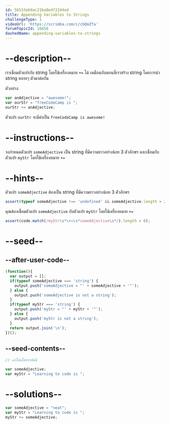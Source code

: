 ```yaml
---
id: 56533eb9ac21ba0edf2244ed
title: Appending Variables to Strings
challengeType: 1
videoUrl: 'https://scrimba.com/c/cbQmZfa'
forumTopicId: 16656
dashedName: appending-variables-to-strings
---
```


# --description--

เราเชื่อมตัวแปรกับ string โดยใช้เครื่องหมาย `+=` ได้ เหมือนกับตอนที่เราสร้าง string โดยการนำ string หลายๆ ตัวมาต่อกัน


ตัวอย่าง:

```js
var anAdjective = "awesome!";
var ourStr = "freeCodeCamp is ";
ourStr += anAdjective;
```

ตัวแปร `ourStr` จะมีค่าเป็น `freeCodeCamp is awesome!`

# --instructions--

จงกำหนดตัวแปร `someAdjective` เป็น string ที่มีความยาวอย่างน้อย 3 ตัวอักษร และเชื่อมกับตัวแปร `myStr` โดยใช้เครื่องหมาย `+=`

# --hints--

ตัวแปร `someAdjective` ต้องเป็น string ที่มีความยาวอย่างน้อย 3 ตัวอักษร

```js
assert(typeof someAdjective !== 'undefined' && someAdjective.length > 2);
```

คุณต้องเชื่อมตัวแปร `someAdjective` กับตัวแปร `myStr` โดยใช้เครื่องหมาย `+=`

```js
assert(code.match(/myStr\s*\+=\s*someAdjective\s*/).length > 0);
```

# --seed--

## --after-user-code--

```js
(function(){
  var output = [];
  if(typeof someAdjective === 'string') {
    output.push('someAdjective = "' + someAdjective + '"');
  } else {
    output.push('someAdjective is not a string');
  }
  if(typeof myStr === 'string') {
    output.push('myStr = "' + myStr + '"');
  } else {
    output.push('myStr is not a string');
  }
  return output.join('\n');
})();
```

## --seed-contents--

```js
// แก้โค้ดใต้บรรทัดนี้

var someAdjective;
var myStr = "Learning to code is ";
```

# --solutions--

```js
var someAdjective = "neat";
var myStr = "Learning to code is ";
myStr += someAdjective;
```
